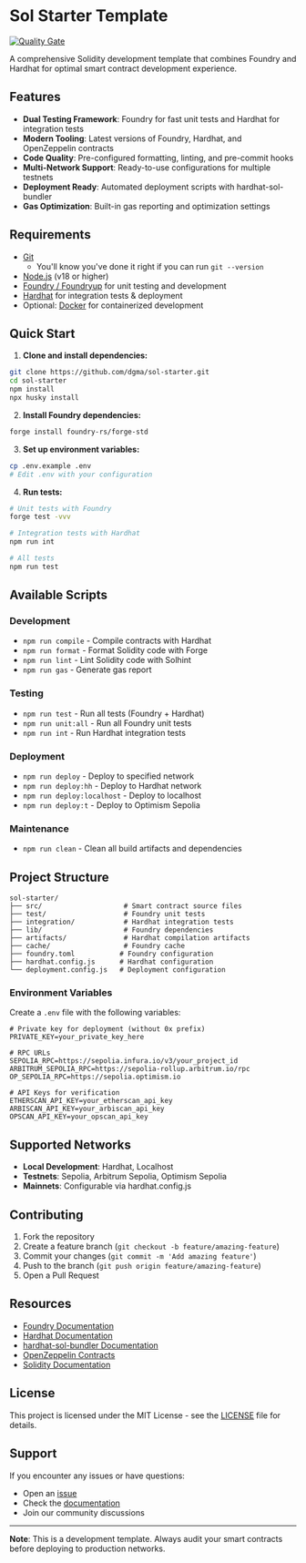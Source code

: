 # Sol Starter Template

[![Quality Gate](https://github.com/dgma/sol-starter/actions/workflows/quality-gate.yml/badge.svg)](https://github.com/dgma/sol-starter/actions/workflows/quality-gate.yml)

A comprehensive Solidity development template that combines Foundry and Hardhat for optimal smart contract development experience.

## Features

- **Dual Testing Framework**: Foundry for fast unit tests and Hardhat for integration tests
- **Modern Tooling**: Latest versions of Foundry, Hardhat, and OpenZeppelin contracts
- **Code Quality**: Pre-configured formatting, linting, and pre-commit hooks
- **Multi-Network Support**: Ready-to-use configurations for multiple testnets
- **Deployment Ready**: Automated deployment scripts with hardhat-sol-bundler
- **Gas Optimization**: Built-in gas reporting and optimization settings

## Requirements

- [Git](https://git-scm.com/book/en/v2/Getting-Started-Installing-Git)
  - You'll know you've done it right if you can run `git --version`
- [Node.js](https://nodejs.org/en) (v18 or higher)
- [Foundry / Foundryup](https://github.com/gakonst/foundry) for unit testing and development
- [Hardhat](https://hardhat.org/docs) for integration tests & deployment
- Optional: [Docker](https://www.docker.com/) for containerized development

## Quick Start

1. **Clone and install dependencies:**
```sh
git clone https://github.com/dgma/sol-starter.git
cd sol-starter
npm install
npx husky install
```

2. **Install Foundry dependencies:**
```sh
forge install foundry-rs/forge-std
```

3. **Set up environment variables:**
```sh
cp .env.example .env
# Edit .env with your configuration
```

4. **Run tests:**
```sh
# Unit tests with Foundry
forge test -vvv

# Integration tests with Hardhat
npm run int

# All tests
npm run test
```

## Available Scripts

### Development
- `npm run compile` - Compile contracts with Hardhat
- `npm run format` - Format Solidity code with Forge
- `npm run lint` - Lint Solidity code with Solhint
- `npm run gas` - Generate gas report

### Testing
- `npm run test` - Run all tests (Foundry + Hardhat)
- `npm run unit:all` - Run all Foundry unit tests
- `npm run int` - Run Hardhat integration tests

### Deployment
- `npm run deploy` - Deploy to specified network
- `npm run deploy:hh` - Deploy to Hardhat network
- `npm run deploy:localhost` - Deploy to localhost
- `npm run deploy:t` - Deploy to Optimism Sepolia

### Maintenance
- `npm run clean` - Clean all build artifacts and dependencies

## Project Structure

```
sol-starter/
├── src/                    # Smart contract source files
├── test/                   # Foundry unit tests
├── integration/            # Hardhat integration tests
├── lib/                    # Foundry dependencies
├── artifacts/              # Hardhat compilation artifacts
├── cache/                  # Foundry cache
├── foundry.toml           # Foundry configuration
├── hardhat.config.js      # Hardhat configuration
└── deployment.config.js   # Deployment configuration
```


### Environment Variables

Create a `.env` file with the following variables:

```env
# Private key for deployment (without 0x prefix)
PRIVATE_KEY=your_private_key_here

# RPC URLs
SEPOLIA_RPC=https://sepolia.infura.io/v3/your_project_id
ARBITRUM_SEPOLIA_RPC=https://sepolia-rollup.arbitrum.io/rpc
OP_SEPOLIA_RPC=https://sepolia.optimism.io

# API Keys for verification
ETHERSCAN_API_KEY=your_etherscan_api_key
ARBISCAN_API_KEY=your_arbiscan_api_key
OPSCAN_API_KEY=your_opscan_api_key
```

## Supported Networks

- **Local Development**: Hardhat, Localhost
- **Testnets**: Sepolia, Arbitrum Sepolia, Optimism Sepolia
- **Mainnets**: Configurable via hardhat.config.js

## Contributing

1. Fork the repository
2. Create a feature branch (`git checkout -b feature/amazing-feature`)
3. Commit your changes (`git commit -m 'Add amazing feature'`)
4. Push to the branch (`git push origin feature/amazing-feature`)
5. Open a Pull Request

## Resources

- [Foundry Documentation](https://book.getfoundry.sh/)
- [Hardhat Documentation](https://hardhat.org/docs)
- [hardhat-sol-bundler Documentation](https://github.com/dgma/hardhat-sol-bundler)
- [OpenZeppelin Contracts](https://docs.openzeppelin.com/contracts/)
- [Solidity Documentation](https://docs.soliditylang.org/)

## License

This project is licensed under the MIT License - see the [LICENSE](LICENSE) file for details.

## Support

If you encounter any issues or have questions:

- Open an [issue](https://github.com/dgma/sol-starter/issues)
- Check the [documentation](https://github.com/dgma/sol-starter)
- Join our community discussions

---

**Note**: This is a development template. Always audit your smart contracts before deploying to production networks.
